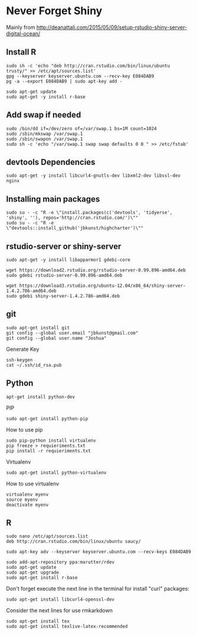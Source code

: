 # Never Forget Shiny

Mainly from http://deanattali.com/2015/05/09/setup-rstudio-shiny-server-digital-ocean/

## Install R
```
sudo sh -c 'echo "deb http://cran.rstudio.com/bin/linux/ubuntu trusty/" >> /etc/apt/sources.list'
gpg --keyserver keyserver.ubuntu.com --recv-key E084DAB9
pg -a --export E084DAB9 | sudo apt-key add -

sudo apt-get update
sudo apt-get -y install r-base
```

## Add swap if needed
```
sudo /bin/dd if=/dev/zero of=/var/swap.1 bs=1M count=1024
sudo /sbin/mkswap /var/swap.1
sudo /sbin/swapon /var/swap.1
sudo sh -c 'echo "/var/swap.1 swap swap defaults 0 0 " >> /etc/fstab'
```

## devtools Dependencies

```
sudo apt-get -y install libcurl4-gnutls-dev libxml2-dev libssl-dev nginx
```

## Installing main packages

```
sudo su - -c "R -e \"install.packages(c('devtools', 'tidyerse', 'shiny', ''), repos='http://cran.rstudio.com/')\""
sudo su - -c "R -e \"devtools::install_github('jbkunst/highcharter')\""
```

## rstudio-server or shiny-server

```
sudo apt-get -y install libapparmor1 gdebi-core

wget https://download2.rstudio.org/rstudio-server-0.99.896-amd64.deb
sudo gdebi rstudio-server-0.99.896-amd64.deb

wget https://download3.rstudio.org/ubuntu-12.04/x86_64/shiny-server-1.4.2.786-amd64.deb
sudo gdebi shiny-server-1.4.2.786-amd64.deb
```

## git
```
sudo apt-get install git
git config --global user.email "jbkunst@gmail.com"
git config --global user.name "Joshua"
```
Generate Key
```
ssh-keygen
cat ~/.ssh/id_rsa.pub
```

## Python
```
apt-get install python-dev
```

PIP
```
sudo apt-get install python-pip
```

How to use pip
```
sudo pip-python install virtualenv
pip freeze > requieriments.txt
pip install -r requieriments.txt
```

Virtualenv
```
sudo apt-get install python-virtualenv
```

How to use virtualenv
```
virtualenv myenv
source myenv
deactivate myenv
```

## R
```
sudo nano /etc/apt/sources.list    
deb http://cran.rstudio.com/bin/linux/ubuntu saucy/
```

```
sudo apt-key adv --keyserver keyserver.ubuntu.com --recv-keys E084DAB9
```

```
sudo add-apt-repository ppa:marutter/rdev
sudo apt-get update
sudo apt-get upgrade
sudo apt-get install r-base
```

Don't forget execute the next line in the terminal for install "curl" packages:

```
sudo apt-get install libcurl4-openssl-dev
```

Consider the next lines for use rmkarkdown

```
sudo apt-get install tex
sudo apt-get install texlive-latex-recommended
```
